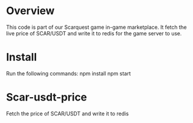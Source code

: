# Overview
This code is part of our Scarquest game in-game marketplace. It fetch the live price of SCAR/USDT and write it to redis for the game server to use.


# Install
Run the following commands:
npm install
npm start

# Scar-usdt-price
Fetch the price of SCAR/USDT and write it to redis 
